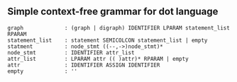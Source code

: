 Simple context-free grammar for dot language
--------------------------------------------

```
graph             : (graph | digraph) IDENTIFIER LPARAM statement_list RPARAM
statement_list    : statement SEMICOLCON statement_list | empty
statment          : node_stmt ((--,->)node_stmt)*
node_stmt         : IDENTIFIER attr_list
attr_list         : LPARAM attr (( )attr)* RPARAM | empty
attr              : IDENTIFIER ASSIGN IDENTIFIER
empty             : ''
```